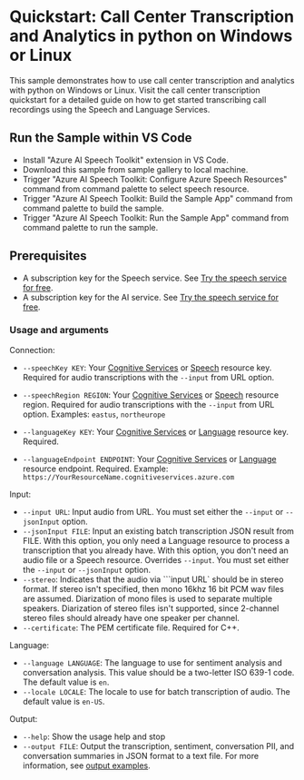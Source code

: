 # Quickstart: Call Center Transcription and Analytics in python on Windows or Linux

This sample demonstrates how to use call center transcription and analytics with python on Windows or Linux.
Visit the call center transcription quickstart for a detailed guide on how to get started transcribing call recordings using the Speech and Language Services.

## Run the Sample within VS Code
- Install "Azure AI Speech Toolkit" extension in VS Code.
- Download this sample from sample gallery to local machine.
- Trigger "Azure AI Speech Toolkit: Configure Azure Speech Resources" command from command palette to select speech resource.
- Trigger "Azure AI Speech Toolkit: Build the Sample App" command from command palette to build the sample.
- Trigger "Azure AI Speech Toolkit: Run the Sample App" command from command palette to run the sample.

## Prerequisites

* A subscription key for the Speech service. See [Try the speech service for free](https://docs.microsoft.com/azure/cognitive-services/speech-service/get-started).
* A subscription key for the AI service. See [Try the speech service for free](https://learn.microsoft.com/en-us/azure/ai-services/speech-service/call-center-overview).

### Usage and arguments

Connection:

* `--speechKey KEY`: Your <a href="https://portal.azure.com/#create/Microsoft.CognitiveServicesAllInOne" title="Create a Cognitive Services resource"  target="_blank">Cognitive Services</a> or <a href="https://portal.azure.com/#create/Microsoft.CognitiveServicesSpeechServices"  title="Create a Speech resource"  target="_blank">Speech</a> resource key. Required for audio transcriptions with the `--input` from URL option.
* `--speechRegion REGION`: Your <a href="https://portal.azure.com/#create/Microsoft.CognitiveServicesAllInOne" title="Create a Cognitive Services resource"  target="_blank">Cognitive Services</a> or <a href="https://portal.azure.com/#create/Microsoft.CognitiveServicesSpeechServices"  title="Create a Speech resource"  target="_blank">Speech</a> resource region. Required for audio transcriptions with the `--input` from URL option. Examples: `eastus`, `northeurope`

* `--languageKey KEY`: Your <a href="https://portal.azure.com/#create/Microsoft.CognitiveServicesAllInOne" title="Create a Cognitive Services resource"  target="_blank">Cognitive Services</a> or <a href="https://portal.azure.com/#create/Microsoft.CognitiveServicesTextAnalytics"  title="Create a Language resource"  target="_blank">Language</a> resource key. Required.
* `--languageEndpoint ENDPOINT`: Your <a href="https://portal.azure.com/#create/Microsoft.CognitiveServicesAllInOne" title="Create a Cognitive Services resource"  target="_blank">Cognitive Services</a> or <a href="https://portal.azure.com/#create/Microsoft.CognitiveServicesTextAnalytics"  title="Create a Language resource"  target="_blank">Language</a> resource endpoint. Required. Example: `https://YourResourceName.cognitiveservices.azure.com`

Input:

* `--input URL`: Input audio from URL. You must set either the `--input` or `--jsonInput` option.
* `--jsonInput FILE`: Input an existing batch transcription JSON result from FILE. With this option, you only need a Language resource to process a transcription that you already have. With this option, you don't need an audio file or a Speech resource. Overrides `--input`. You must set either the `--input` or `--jsonInput` option.
* `--stereo`: Indicates that the audio via ```input URL` should be in stereo format. If stereo isn't specified, then mono 16khz 16 bit PCM wav files are assumed. Diarization of mono files is used to separate multiple speakers. Diarization of stereo files isn't supported, since 2-channel stereo files should already have one speaker per channel.
* `--certificate`: The PEM certificate file. Required for C++.

Language:

* `--language LANGUAGE`: The language to use for sentiment analysis and conversation analysis. This value should be a two-letter ISO 639-1 code. The default value is `en`.
* `--locale LOCALE`: The locale to use for batch transcription of audio. The default value is `en-US`.

Output:

* `--help`: Show the usage help and stop
* `--output FILE`: Output the transcription, sentiment, conversation PII, and conversation summaries in JSON format to a text file. For more information, see [output examples](../../../call-center-quickstart.md#check-results).